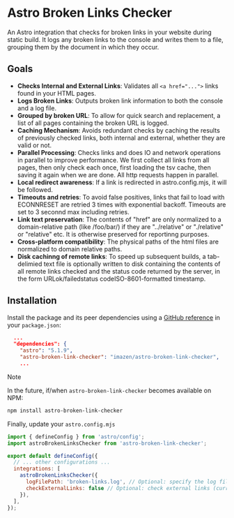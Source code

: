 # Astro Broken Links Checker

An Astro integration that checks for broken links in your website during static build. It logs any broken links to the console and writes them to a file, grouping them by the document in which they occur.

## Goals

- **Checks Internal and External Links**: Validates all `<a href="...">` links found in your HTML pages.
- **Logs Broken Links**: Outputs broken link information to both the console and a log file.
- **Grouped by broken URL**: To allow for quick search and replacement, a list of all pages containing the broken URL is logged.
- **Caching Mechanism**: Avoids redundant checks by caching the results of previously checked links, both internal and external, whether they are valid or not.
- **Parallel Processing**: Checks links and does IO and network operations in parallel to improve performance. We first collect all links from all pages, then only check each once, first loading the tsv cache, then saving it again when we are done. All http requests happen in parallel.
- **Local redirect awareness**: If a link is redirected in astro.config.mjs, it will be followed.
- **Timeouts and retries**: To avoid false positives, links that fail to load with ECONNRESET are retried 3 times with exponential backoff. Timeouts are set to 3 seconnd max including retries.
- **Link text preservation**: The contents of "href" are only normalized to a domain-relative path (like /foo/bar/) if they are "../relative" or "./relative" or "relative" etc. It is otherwise preserved for reportinng purposes. 
- **Cross-platform compatibility**: The physical paths of the html files are normalized to domain relative paths.
- **Disk cachinng of remote links**: To speed up subsequent builds, a tab-delimied text file is optionally written to disk containing the contents of all remote links checked and the status code returned by the server, in the form URL<tab>ok/failed<tab>status code<tab>ISO-8601-formatted timestamp. 




## Installation

Install the package and its peer dependencies using a [GitHub reference](https://docs.npmjs.com/cli/v8/configuring-npm/package-json#github-urls) in your `package.json`:

```json
  ...
  "dependencies": {
    "astro": "5.1.9",
    "astro-broken-link-checker": "imazen/astro-broken-link-checker",
    ...
```

> [!NOTE]
> In the future, if/when `astro-broken-link-checker` becomes available on NPM:
> ```bash
> npm install astro-broken-link-checker
> ```

Finally, update your `astro.config.mjs`
```js
import { defineConfig } from 'astro/config';
import astroBrokenLinksChecker from 'astro-broken-link-checker';

export default defineConfig({
  // ... other configurations ...
  integrations: [
    astroBrokenLinksChecker({
      logFilePath: 'broken-links.log', // Optional: specify the log file path
      checkExternalLinks: false // Optional: check external links (currently, caching to disk is not supported, and it is slow )
    }),
  ],
});
```
